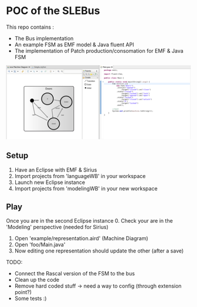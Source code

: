 POC of the SLEBus
=================

This repo contains :
 - The Bus implementation
 - An example FSM as EMF model & Java fluent API
 - The implementation of Patch production/consomation for EMF & Java FSM 

![Screenshot](Screenshot.png)

Setup
-----
 1. Have an Eclipse with EMF & Sirius
 2. Import projects from 'languageWB' in your workspace
 3. Launch new Eclipse instance
 4. Import projects from 'modelingWB' in your new workspace

Play
----
Once you are in the second Eclipse instance
 0. Check your are in the 'Modeling' perspective (needed for Sirius)
 1. Open 'example/representation.aird' (Machine Diagram)
 2. Open 'foo/Main.java'
 3. Now editing one representation should update the other (after a save)


TODO:
 - Connect the Rascal version of the FSM to the bus
 - Clean up the code
 - Remove hard coded stuff -> need a way to config (through extension point?)
 - Some tests :)
